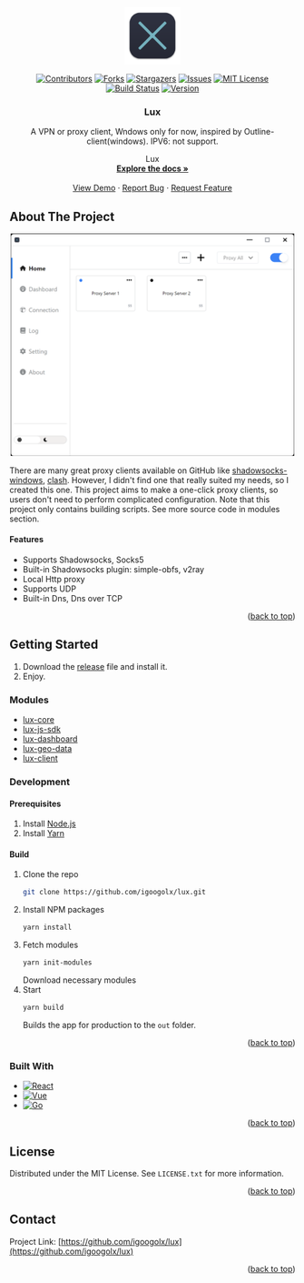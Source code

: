 


<br />
<div align="center">
  <a href="https://github.com/igoogolx/lux">
    <img src="assets/logo.svg" alt="Logo" width="100" height="100">
  </a>

[![Contributors][contributors-shield]][contributors-url]
[![Forks][forks-shield]][forks-url]
[![Stargazers][stars-shield]][stars-url]
[![Issues][issues-shield]][issues-url]
[![MIT License][license-shield]][license-url]
[![Build Status][build-shield]][build-url]
[![Version][version-shield]][version-url]

<h3 align="center">Lux</h3>
A VPN or proxy client, Wndows only for now, inspired by Outline-client(windows). IPV6: not support. 
  <p align="center">
    Lux
    <br />
    <a href="https://github.com/igoogolx/lux"><strong>Explore the docs »</strong></a>
    <br />
    <br />
    <a href="https://github.com/igoogolx/lux">View Demo</a>
    ·
    <a href="https://github.com/igoogolx/lux/issues">Report Bug</a>
    ·
    <a href="https://github.com/igoogolx/lux/issues">Request Feature</a>
  </p>
</div>


## About The Project

<div align="center">
<a href="https://github.com/igoogolx/lux">
    <img src="assets/screenshot.png" alt="Screenshot" width="500" >
</a>
</div>

There are many great proxy clients available on GitHub like [shadowsocks-windows](https://github.com/shadowsocks/shadowsocks-windows), [clash](https://github.com/Dreamacro/clash). However, I didn't find one that really suited my needs, so I created this one.
This project aims to make a one-click proxy clients, so users don't need to perform complicated configuration.
Note that this project only contains building scripts. See more source code in modules section.


#### Features

- Supports Shadowsocks, Socks5
- Built-in Shadowsocks plugin: simple-obfs, v2ray
- Local Http proxy
- Supports UDP
- Built-in Dns, Dns over TCP

<p align="right">(<a href="#readme-top">back to top</a>)</p>


<!-- GETTING STARTED -->
## Getting Started

1. Download the [release](https://github.com/igoogolx/lux/releases) file and install it.
2. Enjoy.

### Modules
* [lux-core](https://github.com/igoogolx/lux-core)
* [lux-js-sdk](https://github.com/igoogolx/lux-js-sdk)
* [lux-dashboard](https://github.com/igoogolx/lux-dashboard)
* [lux-geo-data](https://github.com/igoogolx/lux-geo-data)
* [lux-client](https://github.com/igoogolx/lux-client)

### Development

#### Prerequisites

1. Install [Node.js](https://nodejs.org/en/)
2. Install [Yarn](https://classic.yarnpkg.com/lang/en/docs/install)

#### Build

1. Clone the repo
   ```sh
   git clone https://github.com/igoogolx/lux.git
   ```
2. Install NPM packages
   ```sh
   yarn install
   ```
3. Fetch modules
   ```sh
   yarn init-modules
   ```
   Download necessary modules
4. Start
   ```sh
   yarn build
   ```
   Builds the app for production to the `out` folder.<br />

<p align="right">(<a href="#readme-top">back to top</a>)</p>


### Built With

* [![React][React.js]][React-url]
* [![Vue][Electron.js]][Electron-url]
* [![Go][Go.dev]][Golang-url]

<p align="right">(<a href="#readme-top">back to top</a>)</p>




<!-- LICENSE -->
## License

Distributed under the MIT License. See `LICENSE.txt` for more information.

<p align="right">(<a href="#readme-top">back to top</a>)</p>



<!-- CONTACT -->
## Contact

Project Link: [https://github.com/igoogolx/lux](https://github.com/igoogolx/lux)

<p align="right">(<a href="#readme-top">back to top</a>)</p>


[contributors-shield]: https://img.shields.io/github/contributors/igoogolx/lux.svg
[contributors-url]: https://github.com/igoogolx/lux/graphs/contributors
[forks-shield]: https://img.shields.io/github/forks/igoogolx/lux.svg
[forks-url]: https://github.com/igoogolx/lux/network/members
[stars-shield]: https://img.shields.io/github/stars/igoogolx/lux.svg
[stars-url]: https://github.com/igoogolx/lux/stargazers
[issues-shield]: https://img.shields.io/github/issues/igoogolx/lux.svg
[issues-url]: https://github.com/igoogolx/lux/issues
[license-shield]: https://img.shields.io/github/license/igoogolx/lux.svg
[license-url]: https://github.com/igoogolx/lux/blob/master/LICENSE.txt
[build-shield]: https://img.shields.io/github/workflow/status/igoogolx/lux/Build
[build-url]: https://github.com/igoogolx/lux/actions/workflows/build.yml
[version-shield]: https://img.shields.io/github/package-json/v/igoogolx/lux
[version-url]: https://github.com/igoogolx/lux/releases

[React.js]: https://img.shields.io/badge/React-20232A?logo=react&logoColor=61DAFB
[React-url]: https://reactjs.org/
[Electron.js]: https://img.shields.io/badge/Electron-20232A?logo=electron&logoColor=61DAFB
[Electron-url]: https://www.electronjs.org/
[Go.dev]: https://img.shields.io/badge/Go-20232A?logo=go&logoColor=61DAFB
[Golang-url]: https://go.dev/

[product-screenshot]: assets/screenshot.png
